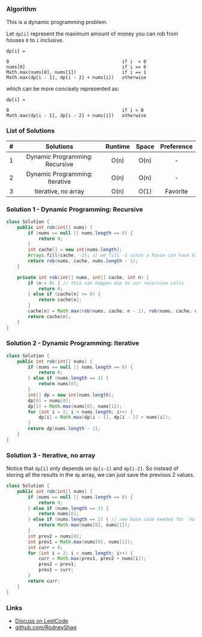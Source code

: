 ### Algorithm

This is a dynamic programming problem.

Let `dp[i]` represent the maximum amount of money you can rob from houses `0` to `i` inclusive.

```
dp[i] =

0                                          if i  < 0
nums[0]                                    if i == 0
Math.max(nums[0], nums[1])                 if i == 1
Math.max(dp[i - 1], dp[i - 2] + nums[i])   otherwise
```

which can be more concisely represented as:

```
dp[i] =

0                                          if i < 0
Math.max(dp[i - 1], dp[i - 2] + nums[i])   otherwise
```


### List of Solutions

| # |           Solutions            | Runtime |   Space   |  Preference  |
|:-:|:------------------------------:|:-------:|:---------:|:------------:|
| 1 | Dynamic Programming: Recursive |   O(n)  |   O(n)    |       -      |
| 2 | Dynamic Programming: Iterative |   O(n)  |   O(n)    |       -      |
| 3 | Iterative, no array            |   O(n)  |   O(1)    |   Favorite   |

### Solution 1 - Dynamic Programming: Recursive

```java
class Solution {
    public int rob(int[] nums) {
        if (nums == null || nums.length == 0) {
            return 0;
        }
        int cache[] = new int[nums.length];
        Arrays.fill(cache, -1); // we fill -1 since a house can have 0 money.
        return rob(nums, cache, nums.length - 1);
    }

    private int rob(int[] nums, int[] cache, int n) {
        if (n < 0) { // this can happen due to our recursive calls
            return 0;
        } else if (cache[n] >= 0) {
            return cache[n];
        }
        cache[n] = Math.max(rob(nums, cache, n - 1), rob(nums, cache, n - 2) + nums[n]);
        return cache[n];
    }
}
```

### Solution 2 - Dynamic Programming: Iterative

```java
class Solution {
    public int rob(int[] nums) {
        if (nums == null || nums.length == 0) {
            return 0;
        } else if (nums.length == 1) {
            return nums[0];
        }
        int[] dp = new int[nums.length];
        dp[0] = nums[0];
        dp[1] = Math.max(nums[0], nums[1]);
        for (int i = 2; i < nums.length; i++) {
            dp[i] = Math.max(dp[i - 1], dp[i - 2] + nums[i]);
        }
        return dp[nums.length - 1];
    }
}
```

### Solution 3 - Iterative, no array

Notice that `dp[i]` only depends on `dp[i-1]` and `dp[i-2]`. So instead of storing all the results in the `dp` array, we can just save the previous 2 values.

```java
class Solution {
    public int rob(int[] nums) {
        if (nums == null || nums.length == 0) {
            return 0;
        } else if (nums.length == 1) {
            return nums[0];
        } else if (nums.length == 2) { // new base case needed for 'no array' solution
            return Math.max(nums[0], nums[1]);
        }
        int prev2 = nums[0];
        int prev1 = Math.max(nums[0], nums[1]);
        int curr = 0;
        for (int i = 2; i < nums.length; i++) {
            curr = Math.max(prev1, prev2 + nums[i]);
            prev2 = prev1;
            prev1 = curr;
        }
        return curr;
    }
}
```

### Links

- [Discuss on LeetCode](https://leetcode.com/problems/house-robber/discuss/426234)
- [github.com/RodneyShag](https://github.com/RodneyShag)
